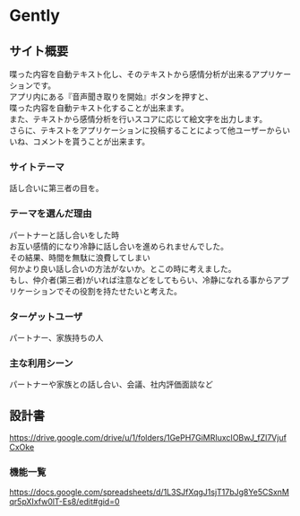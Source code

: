 # Gently

## サイト概要
喋った内容を自動テキスト化し、そのテキストから感情分析が出来るアプリケーションです。<br>
アプリ内にある『音声聞き取りを開始』ボタンを押すと、<br>
喋った内容を自動テキスト化することが出来ます。<br>
また、テキストから感情分析を行いスコアに応じて絵文字を出力します。<br>
さらに、テキストをアプリケーションに投稿することによって他ユーザーからいいね、コメントを貰うことが出来ます。
### サイトテーマ
話し合いに第三者の目を。
### テーマを選んだ理由
パートナーと話し合いをした時<br>
お互い感情的になり冷静に話し合いを進められませんでした。<br>
その結果、時間を無駄に浪費してしまい<br>
何かより良い話し合いの方法がないか。とこの時に考えました。<br>
もし、仲介者(第三者)がいれば注意などをしてもらい、冷静になれる事からアプリケーションでその役割を持たせたいと考えた。
### ターゲットユーザ
パートナー、家族持ちの人
### 主な利用シーン
パートナーや家族との話し合い、会議、社内評価面談など
## 設計書
https://drive.google.com/drive/u/1/folders/1GePH7GiMRIuxcIOBwJ_fZl7VjufCxOke
### 機能一覧
https://docs.google.com/spreadsheets/d/1L3SJfXqgJ1sjT17bJg8Ye5CSxnMqr5pXIxfw0lT-Es8/edit#gid=0


